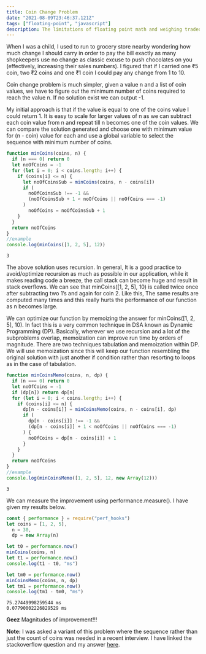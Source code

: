 ```yaml
---
title: Coin Change Problem
date: "2021-08-09T23:46:37.121Z"
tags: ["floating-point", "javascript"]
description: The limitations of floating point math and weighing tradeoffs.
---
```


When I was a child, I used to run to grocery store nearby wondering how much change I should carry in order to pay the bill exactly as many shopkeepers use no change as classic excuse to push chocolates on you (effectively, increasing their sales numbers). I figured that if I carried one ₹5 coin, two ₹2 coins and one ₹1 coin I could pay any change from 1 to 10.

Coin change problem is much simpler, given a value n and a list of coin values, we have to figure out the minimum number of coins required to reach the value n. If no solution exist we can output -1.

My initial approach is that if the value is equal to one of the coins value I could return 1. It is easy to scale for larger values of n as we can subtract each coin value from n and repeat till n becomes one of the coin values. We can compare the solution generated and choose one with minimum value for (n - coin) value for each and use a global variable to select the sequence with minimum number of coins.

```js
function minCoins(coins, n) {
  if (n === 0) return 0
  let noOfCoins = -1
  for (let i = 0; i < coins.length; i++) {
    if (coins[i] <= n) {
      let noOfCoinsSub = minCoins(coins, n - coins[i])
      if (
        noOfCoinsSub !== -1 &&
        (noOfCoinsSub + 1 < noOfCoins || noOfCoins === -1)
      )
        noOfCoins = noOfCoinsSub + 1
    }
  }
  return noOfCoins
}
//example
console.log(minCoins([1, 2, 5], 12))
```

```text
3
```

The above solution uses recursion. In general, It is a good practice to avoid/optimize recursion as much as possible in our application, while it makes reading code a breeze, the call stack can become huge and result in stack overflows. We can see that minCoins([1, 2, 5], 10) is called twice once after subtracting two 1’s and again for coin 2. Like this, The same results are computed many times and this really hurts the performance of our function as n becomes large.

We can optimize our function by memoizing the answer for minCoins([1, 2, 5], 10). In fact this is a very common technique in DSA known as Dynamic Programming (DP). Basically, wherever we use recursion and a lot of the subproblems overlap, memoization can improve run time by orders of magnitude. There are two techniques tabulation and memoization within DP. We will use memoization since this will keep our function resembling the original solution with just another if condition rather than resorting to loops as in the case of tabulation.

```js
function minCoinsMemo(coins, n, dp) {
  if (n === 0) return 0
  let noOfCoins = -1
  if (dp[n]) return dp[n]
  for (let i = 0; i < coins.length; i++) {
    if (coins[i] <= n) {
      dp[n - coins[i]] = minCoinsMemo(coins, n - coins[i], dp)
      if (
        dp[n - coins[i]] !== -1 &&
        (dp[n - coins[i]] + 1 < noOfCoins || noOfCoins === -1)
      ) {
        noOfCoins = dp[n - coins[i]] + 1
      }
    }
  }
  return noOfCoins
}
//example
console.log(minCoinsMemo([1, 2, 5], 12, new Array(12)))
```

```text
3
```

We can measure the improvement using performance.measure(). I have given my results below.

```js
const { performance } = require("perf_hooks")
let coins = [1, 2, 5],
  n = 30,
  dp = new Array(n)

let t0 = performance.now()
minCoins(coins, n)
let t1 = performance.now()
console.log(t1 - t0, "ms")

let tm0 = performance.now()
minCoinsMemo(coins, n, dp)
let tm1 = performance.now()
console.log(tm1 - tm0, "ms")
```

```text
75.27449998259544 ms
0.07790002226829529 ms
```

**Geez** Magnitudes of improvement!!!

**Note:** I was asked a variant of this problem where the sequence rather than just the count of coins was needed in a recent interview. I have linked the stackoverflow question and my answer [here](https://stackoverflow.com/questions/67793004/there-are-x-participants-the-participants-are-to-be-divided-into-groups-each/68948687#68948687).

